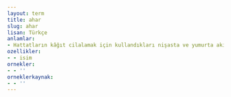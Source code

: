 ```yaml
---
layout: term
title: ahar
slug: ahar
lisan: Türkçe
anlamlar:
- Hattatların kâğıt cilalamak için kullandıkları nişasta ve yumurta akından yapılan özel bir karışım
ozellikler:
- - isim
ornekler:
- - ''
orneklerkaynak:
- - ''
---
```

